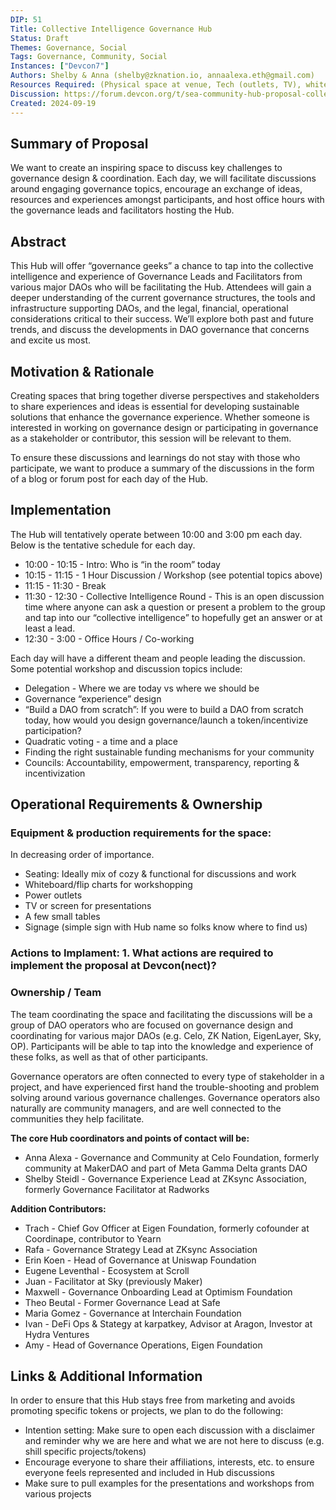 ```yaml
---
DIP: 51
Title: Collective Intelligence Governance Hub
Status: Draft
Themes: Governance, Social
Tags: Governance, Community, Social
Instances: ["Devcon7"]
Authors: Shelby & Anna (shelby@zknation.io, annaalexa.eth@gmail.com)
Resources Required: (Physical space at venue, Tech (outlets, TV), whiteboard)
Discussion: https://forum.devcon.org/t/sea-community-hub-proposal-collective-intelligence-governance-hub/4025
Created: 2024-09-19
---
```


## Summary of Proposal
We want to create an inspiring space to discuss key challenges to governance design & coordination. Each day, we will facilitate discussions around engaging governance topics, encourage an exchange of ideas, resources and experiences amongst participants, and host office hours with the governance leads and facilitators hosting the Hub.

## Abstract
This Hub will offer “governance geeks” a chance to tap into the collective intelligence and experience of Governance Leads and Facilitators from various major DAOs who will be facilitating the Hub. Attendees will gain a deeper understanding of the current governance structures, the tools and infrastructure supporting DAOs, and the legal, financial, operational considerations critical to their success. We’ll explore both past and future trends, and discuss the developments in DAO governance that concerns and excite us most.

## Motivation & Rationale
Creating spaces that bring together diverse perspectives and stakeholders to share experiences and ideas is essential for developing sustainable solutions that enhance the governance experience. Whether someone is interested in working on governance design or participating in governance as a stakeholder or contributor, this session will be relevant to them.

To ensure these discussions and learnings do not stay with those who participate, we want to produce a summary of the discussions in the form of a blog or forum post for each day of the Hub.

## Implementation
The Hub will tentatively operate between 10:00 and 3:00 pm each day. Below is the tentative schedule for each day.

- 10:00 - 10:15 - Intro: Who is “in the room” today
- 10:15 - 11:15 - 1 Hour Discussion / Workshop (see potential topics above)
- 11:15 - 11:30 - Break
- 11:30 - 12:30 - Collective Intelligence Round - This is an open discussion time where anyone can ask a question or present a problem to the group and tap into our “collective intelligence” to hopefully get an answer or at least a lead.
- 12:30 - 3:00 - Office Hours / Co-working

Each day will have a different theam and people leading the discussion. Some potential workshop and discussion topics include: 

- Delegation - Where we are today vs where we should be
- Governance “experience” design
- “Build a DAO from scratch”: If you were to build a DAO from scratch today, how would you design governance/launch a token/incentivize participation?
- Quadratic voting - a time and a place
- Finding the right sustainable funding mechanisms for your community
- Councils: Accountability, empowerment, transparency, reporting & incentivization


## Operational Requirements & Ownership
### Equipment & production requirements for the space:
In decreasing order of importance.

- Seating: Ideally mix of cozy & functional for discussions and work
- Whiteboard/flip charts for workshopping
- Power outlets
- TV or screen for presentations
- A few small tables
- Signage (simple sign with Hub name so folks know where to find us)

### Actions to Implament: 1. What actions are required to implement the proposal at Devcon(nect)?

### Ownership / Team
The team coordinating the space and facilitating the discussions will be a group of DAO operators who are focused on governance design and coordinating for various major DAOs (e.g. Celo, ZK Nation, EigenLayer, Sky, OP). Participants will be able to tap into the knowledge and experience of these folks, as well as that of other participants.

Governance operators are often connected to every type of stakeholder in a project, and have experienced first hand the trouble-shooting and problem solving around various governance challenges. Governance operators also naturally are community managers, and are well connected to the communities they help facilitate.

**The core Hub coordinators and points of contact will be:**
- Anna Alexa - Governance and Community at Celo Foundation, formerly community at MakerDAO and part of Meta Gamma Delta grants DAO
- Shelby Steidl - Governance Experience Lead at ZKsync Association, formerly Governance Facilitator at Radworks

**Addition Contributors:**
- Trach - Chief Gov Officer at Eigen Foundation, formerly cofounder at Coordinape, contributor to Yearn
- Rafa - Governance Strategy Lead at ZKsync Association
- Erin Koen - Head of Governance at Uniswap Foundation
- Eugene Leventhal - Ecosystem at Scroll
- Juan - Facilitator at Sky (previously Maker)
- Maxwell - Governance Onboarding Lead at Optimism Foundation
- Theo Beutal - Former Governance Lead at Safe
- Maria Gomez - Governance at Interchain Foundation
- Ivan - DeFi Ops & Stategy at karpatkey, Advisor at Aragon, Investor at Hydra Ventures
- Amy - Head of Governance Operations, Eigen Foundation


## Links & Additional Information
In order to ensure that this Hub stays free from marketing and avoids promoting specific tokens or projects, we plan to do the following:

- Intention setting: Make sure to open each discussion with a disclaimer and reminder why we are here and what we are not here to discuss (e.g. shill specific projects/tokens)
- Encourage everyone to share their affiliations, interests, etc. to ensure everyone feels represented and included in Hub discussions
- Make sure to pull examples for the presentations and workshops from various projects

